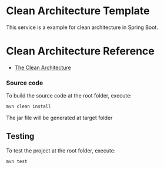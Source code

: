 # Clean Architecture Template

This service is a example for clean architecture in Spring Boot.

# Clean Architecture Reference
- [The Clean Architecture](https://blog.cleancoder.com/uncle-bob/2012/08/13/the-clean-architecture.html)

### Source code

To build the source code at the root folder, execute:

```bash
mvn clean install
```

The jar file will be generated at target folder


## Testing

To test the project at the root folder, execute:
```bash
mvn test
```
